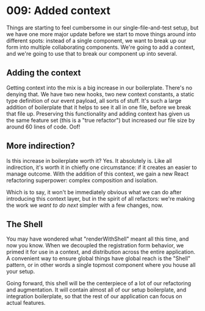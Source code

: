 # 009: Added context

Things are starting to feel cumbersome in our single-file-and-test setup, but we have one more major update before we start to move things around into different spots: instead of a single component, we want to break up our form into multiple collaborating components. We're going to add a context, and we're going to use that to break our component up into several.

## Adding the context

Getting context into the mix is a big increase in our boilerplate. There's no denying that. We have two new hooks, two new context constants, a static type definition of our event payload, all sorts of stuff. It's such a large addition of boilerplate that it helps to see it all in one file, before we break that file up. Preserving this functionality and adding context has given us the same feature set (this is a "true refactor") but increased our file size by around 60 lines of code. Oof!

## More indirection?

Is this increase in boilerplate worth it? Yes. It absolutely is. Like all indirection, it's worth it in chiefly one circumstance: if it creates an easier to manage outcome. With the addition of this context, we gain a new React refactoring superpower: complex composition and isolation.

Which is to say, it won't be immediately obvious what we can do after introducing this context layer, but in the spirit of all refactors: we're making the work we _want to do next_ simpler with a few changes, now.

## The Shell

You may have wondered what "renderWithShell" meant all this time, and now you know. When we decoupled the registration form behavior, we primed it for use in a context, and distribution across the entire application. A convenient way to ensure global things have global reach is the "Shell" pattern, or in other words a single topmost component where you house all your setup.

Going forward, this shell will be the centerpiece of a lot of our refactoring and augmentation. It will contain almost all of our setup boilerplate, and integration boilerplate, so that the rest of our application can focus on actual features.
